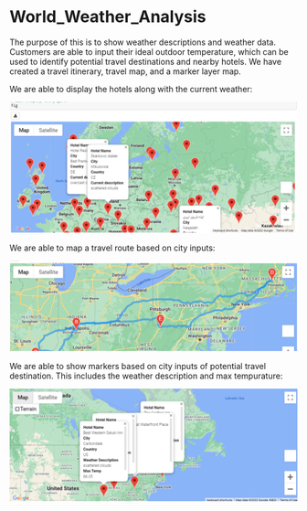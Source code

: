 # World_Weather_Analysis

The purpose of this is to show weather descriptions and weather data. Customers are able to input their ideal outdoor temperature, which can be used to identify potential travel destinations and nearby hotels. We have created a travel itinerary, travel map, and a marker layer map.


We are able to display the hotels along with the current weather:

![img](https://github.com/Ampickett/World_Weather_Analysis/blob/main/WeatherPy_vacation_map.png?raw=true)

We are able to map a travel route based on city inputs:

![img](https://github.com/Ampickett/World_Weather_Analysis/blob/main/WeatherPy_travel_map.png?raw=true)

We are able to show markers based on city inputs of potential travel destination. This includes the weather description and max tempurature:

![img](https://github.com/Ampickett/World_Weather_Analysis/blob/main/WeatherPy_travel_map_markers.png?raw=true)

